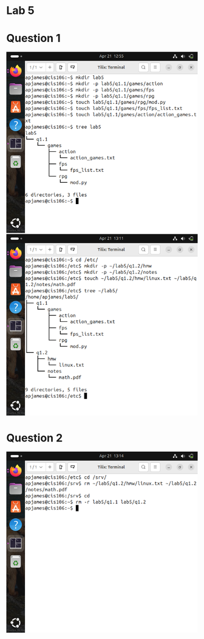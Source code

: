 # Lab 5

# Question 1
![Question 1](q1.1.png)
![Question 1](q1.2.png)

# Question 2
![Question 2](q2.png)